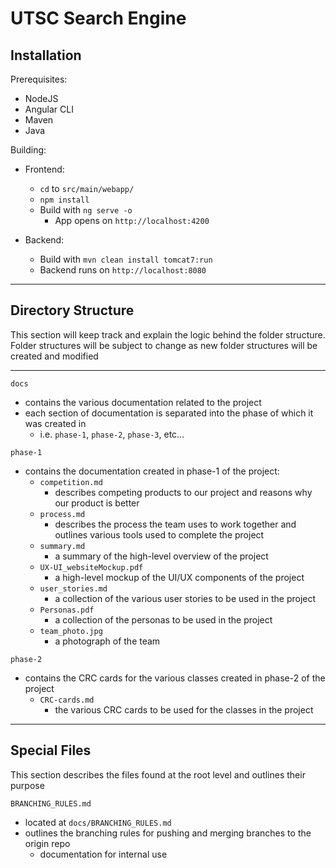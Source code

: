 # UTSC Search Engine

## Installation

Prerequisites:

  - NodeJS
  - Angular CLI
  - Maven
  - Java

Building:

  - Frontend:
    - `cd` to `src/main/webapp/`
    - `npm install`
    - Build with `ng serve -o`
      - App opens on `http://localhost:4200`

  - Backend:
    - Build with `mvn clean install tomcat7:run`
    - Backend runs on `http://localhost:8080`

---

## Directory Structure
This section will keep track and explain the logic behind the folder structure.
Folder structures will be subject to change as new folder structures will be created and modified

---

`docs`
- contains the various documentation related to the project
- each section of documentation is separated into the phase of which it was created in
    - i.e. `phase-1`, `phase-2`, `phase-3`, etc...

`phase-1`

- contains the documentation created in phase-1 of the project:
    - `competition.md`
        - describes competing products to our project and reasons why our product is better
    - `process.md`
        - describes the process the team uses to work together and outlines various tools used to complete the project
    - `summary.md`
        - a summary of the high-level overview of the project
    - `UX-UI_websiteMockup.pdf`
        - a high-level mockup of the UI/UX components of the project
    - `user_stories.md`
        - a collection of the various user stories to be used in the project
    - `Personas.pdf`
        - a collection of the personas to be used in the project
    - `team_photo.jpg`
        - a photograph of the team

`phase-2`

- contains the CRC cards for the various classes created in phase-2 of the project
    - `CRC-cards.md`
        - the various CRC cards to be used for the classes in the project

---

## Special Files

This section describes the files found at the root level and outlines their purpose

`BRANCHING_RULES.md`

- located at `docs/BRANCHING_RULES.md`
- outlines the branching rules for pushing and merging branches to the origin repo
    - documentation for internal use